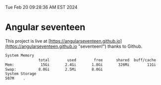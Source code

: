 Tue Feb 20 09:28:36 AM EST 2024

# Angular seventeen


This project is live at [https://angularseventeen.github.io](https://angularseventeen.github.io "seventeen!") thanks to Github.

```bash
System Memory
               total        used        free      shared  buff/cache   available
Mem:            15Gi       2.4Gi       1.8Gi       326Mi        11Gi        12Gi
Swap:          8.0Gi       2.5Mi       8.0Gi
System Storage
507M	.
```
```bash
